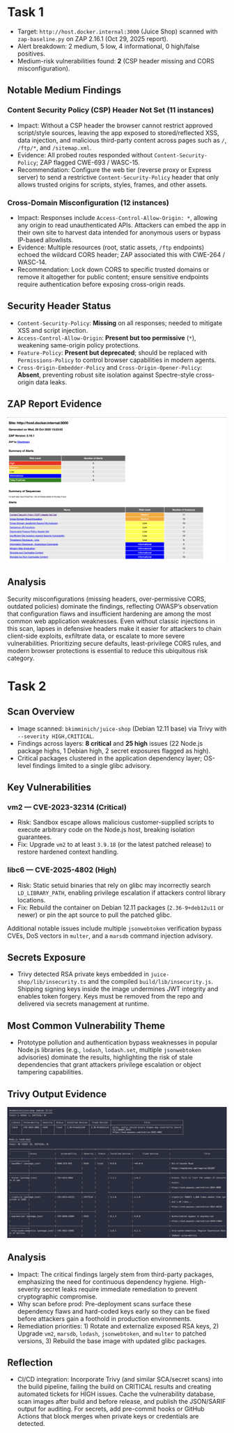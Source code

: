 # Task 1
- Target: `http://host.docker.internal:3000` (Juice Shop) scanned with `zap-baseline.py` on ZAP 2.16.1 (Oct 29, 2025 report).
- Alert breakdown: 2 medium, 5 low, 4 informational, 0 high/false positives.
- Medium-risk vulnerabilities found: **2** (CSP header missing and CORS misconfiguration).

## Notable Medium Findings
### Content Security Policy (CSP) Header Not Set (11 instances)
- Impact: Without a CSP header the browser cannot restrict approved script/style sources, leaving the app exposed to stored/reflected XSS, data injection, and malicious third-party content across pages such as `/`, `/ftp/*`, and `/sitemap.xml`.
- Evidence: All probed routes responded without `Content-Security-Policy`; ZAP flagged CWE-693 / WASC-15.
- Recommendation: Configure the web tier (reverse proxy or Express server) to send a restrictive `Content-Security-Policy` header that only allows trusted origins for scripts, styles, frames, and other assets.

### Cross-Domain Misconfiguration (12 instances)
- Impact: Responses include `Access-Control-Allow-Origin: *`, allowing any origin to read unauthenticated APIs. Attackers can embed the app in their own site to harvest data intended for anonymous users or bypass IP-based allowlists.
- Evidence: Multiple resources (root, static assets, `/ftp` endpoints) echoed the wildcard CORS header; ZAP associated this with CWE-264 / WASC-14.
- Recommendation: Lock down CORS to specific trusted domains or remove it altogether for public content; ensure sensitive endpoints require authentication before exposing cross-origin reads.

## Security Header Status
- `Content-Security-Policy`: **Missing** on all responses; needed to mitigate XSS and script injection.
- `Access-Control-Allow-Origin`: **Present but too permissive** (`*`), weakening same-origin policy protections.
- `Feature-Policy`: **Present but deprecated**; should be replaced with `Permissions-Policy` to control browser capabilities in modern agents.
- `Cross-Origin-Embedder-Policy` and `Cross-Origin-Opener-Policy`: **Absent**, preventing robust site isolation against Spectre-style cross-origin data leaks.

## ZAP Report Evidence
![ZAP Report Overview](sub9_metadata/zap-report-overview.png)

## Analysis
Security misconfigurations (missing headers, over-permissive CORS, outdated policies) dominate the findings, reflecting OWASP’s observation that configuration flaws and insufficient hardening are among the most common web application weaknesses. Even without classic injections in this scan, lapses in defensive headers make it easier for attackers to chain client-side exploits, exfiltrate data, or escalate to more severe vulnerabilities. Prioritizing secure defaults, least-privilege CORS rules, and modern browser protections is essential to reduce this ubiquitous risk category.

# Task 2

## Scan Overview
- Image scanned: `bkimminich/juice-shop` (Debian 12.11 base) via Trivy with `--severity HIGH,CRITICAL`.
- Findings across layers: **8 critical** and **25 high** issues (22 Node.js package highs, 1 Debian high, 2 secret exposures flagged as high).
- Critical packages clustered in the application dependency layer; OS-level findings limited to a single glibc advisory.

## Key Vulnerabilities
### vm2 — CVE-2023-32314 (Critical)
- Risk: Sandbox escape allows malicious customer-supplied scripts to execute arbitrary code on the Node.js host, breaking isolation guarantees.
- Fix: Upgrade `vm2` to at least `3.9.18` (or the latest patched release) to restore hardened context handling.

### libc6 — CVE-2025-4802 (High)
- Risk: Static setuid binaries that rely on glibc may incorrectly search `LD_LIBRARY_PATH`, enabling privilege escalation if attackers control library locations.
- Fix: Rebuild the container on Debian 12.11 packages (`2.36-9+deb12u11` or newer) or pin the apt source to pull the patched glibc.

Additional notable issues include multiple `jsonwebtoken` verification bypass CVEs, DoS vectors in `multer`, and a `marsdb` command injection advisory.

## Secrets Exposure
- Trivy detected RSA private keys embedded in `juice-shop/lib/insecurity.ts` and the compiled `build/lib/insecurity.js`. Shipping signing keys inside the image undermines JWT integrity and enables token forgery. Keys must be removed from the repo and delivered via secrets management at runtime.

## Most Common Vulnerability Theme
- Prototype pollution and authentication bypass weaknesses in popular Node.js libraries (e.g., `lodash`, `lodash.set`, multiple `jsonwebtoken` advisories) dominate the results, highlighting the risk of stale dependencies that grant attackers privilege escalation or object tampering capabilities.

## Trivy Output Evidence
![Trivy Output Evidence](sub9_metadata/trivy-output.png)

## Analysis
- Impact: The critical findings largely stem from third-party packages, emphasizing the need for continuous dependency hygiene. High-severity secret leaks require immediate remediation to prevent cryptographic compromise.
- Why scan before prod: Pre-deployment scans surface these dependency flaws and hard-coded keys early so they can be fixed before attackers gain a foothold in production environments.
- Remediation priorities: 1) Rotate and externalize exposed RSA keys, 2) Upgrade `vm2`, `marsdb`, `lodash`, `jsonwebtoken`, and `multer` to patched versions, 3) Rebuild the base image with updated glibc packages.

## Reflection
- CI/CD integration: Incorporate Trivy (and similar SCA/secret scans) into the build pipeline, failing the build on CRITICAL results and creating automated tickets for HIGH issues. Cache the vulnerability database, scan images after build and before release, and publish the JSON/SARIF output for auditing. For secrets, add pre-commit hooks or GitHub Actions that block merges when private keys or credentials are detected.
